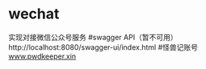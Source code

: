 # wechat
实现对接微信公众号服务
#swagger API（暂不可用）
http://localhost:8080/swagger-ui/index.html
#怪兽记账号
www.pwdkeeper.xin